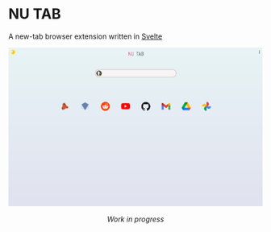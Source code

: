 # NU TAB
A new-tab browser extension written in [Svelte](https://svelte.dev)

<img src="./screenshot.jpg">

<p align="center"> <em> Work in progress </em> </p>